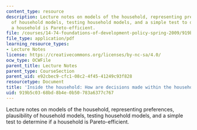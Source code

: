 ```yaml
---
content_type: resource
description: Lecture notes on models of the household, representing preferences, plausibility
  of household models, testing household models, and a simple test to determine if
  a household is Pareto-efficient.
file: /courses/14-74-foundations-of-development-policy-spring-2009/919b5c0368bd8b4e0b50783a6377c767_MIT14_74s09_lec14.pdf
file_type: application/pdf
learning_resource_types:
- Lecture Notes
license: https://creativecommons.org/licenses/by-nc-sa/4.0/
ocw_type: OCWFile
parent_title: Lecture Notes
parent_type: CourseSection
parent_uid: e92cbec9-cfc1-08c2-4f45-41249c93f828
resourcetype: Document
title: 'Inside the household: How are decisions made within the household?'
uid: 919b5c03-68bd-8b4e-0b50-783a6377c767
---
```

Lecture notes on models of the household, representing preferences, plausibility of household models, testing household models, and a simple test to determine if a household is Pareto-efficient.